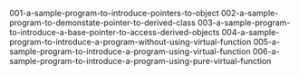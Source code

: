 001-a-sample-program-to-introduce-pointers-to-object
002-a-sample-program-to-demonstate-pointer-to-derived-class
003-a-sample-program-to-introduce-a-base-pointer-to-access-derived-objects
004-a-sample-program-to-introduce-a-program-without-using-virtual-function
005-a-sample-program-to-introduce-a-program-using-virtual-function
006-a-sample-program-to-introduce-a-program-using-pure-virtual-function